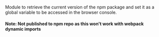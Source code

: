 Module to retrieve the current version of the npm package and set it as a
global variable to be accessed in the browser console.

#### Note: Not published to npm repo as this won't work with webpack dynamic imports
